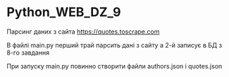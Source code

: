 # Python_WEB_DZ_9
Парсинг даних з сайта
  https://quotes.toscrape.com

В файлі main.py перший трай парсить дані з сайту а 2-й записує в БД з 8-го завдання

При запуску main.py повинно створити файли
  authors.json і quotes.json
